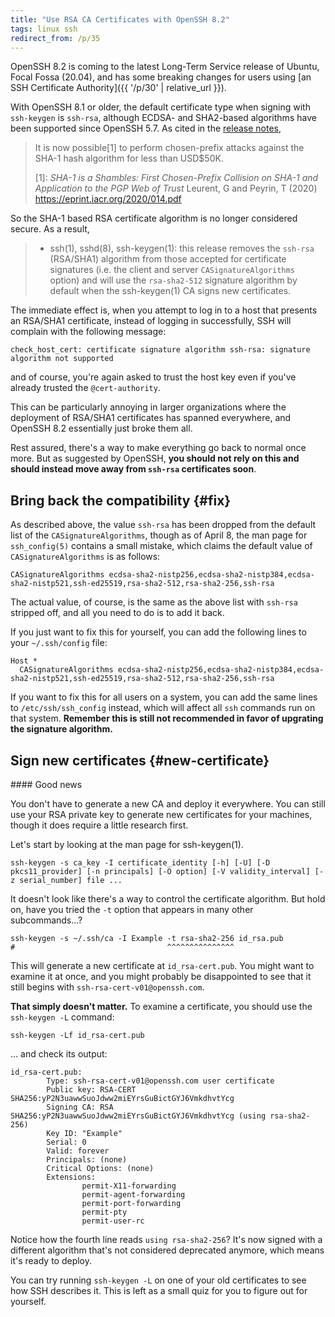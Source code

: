 ```yaml
---
title: "Use RSA CA Certificates with OpenSSH 8.2"
tags: linux ssh
redirect_from: /p/35
---
```


OpenSSH 8.2 is coming to the latest Long-Term Service release of Ubuntu, Focal Fossa (20.04), and has some breaking changes for users using [an SSH Certificate Authority]({{ '/p/30' | relative_url }}).

With OpenSSH 8.1 or older, the default certificate type when signing with `ssh-keygen` is `ssh-rsa`, although ECDSA- and SHA2-based algorithms have been supported since OpenSSH 5.7. As cited in the [release notes][openssh-8.2],

> It is now possible\[1\] to perform chosen-prefix attacks against the SHA-1 hash algorithm for less than USD$50K.
>
> \[1\]: *SHA-1 is a Shambles: First Chosen-Prefix Collision on SHA-1 and Application to the PGP Web of Trust* Leurent, G and Peyrin, T (2020) <https://eprint.iacr.org/2020/014.pdf>

So the SHA-1 based RSA certificate algorithm is no longer considered secure. As a result,

> * ssh(1), sshd(8), ssh-keygen(1): this release removes the `ssh-rsa` (RSA/SHA1) algorithm from those accepted for certificate signatures (i.e. the client and server `CASignatureAlgorithms` option) and will use the `rsa-sha2-512` signature algorithm by default when the ssh-keygen(1) CA signs new certificates.

The immediate effect is, when you attempt to log in to a host that presents an RSA/SHA1 certificate, instead of logging in successfully, SSH will complain with the following message:

```text
check_host_cert: certificate signature algorithm ssh-rsa: signature algorithm not supported
```

and of course, you're again asked to trust the host key even if you've already trusted the `@cert-authority`.

This can be particularly annoying in larger organizations where the deployment of RSA/SHA1 certificates has spanned everywhere, and OpenSSH 8.2 essentially just broke them all.

Rest assured, there's a way to make everything go back to normal once more. But as suggested by OpenSSH, **you should not rely on this and should instead move away from `ssh-rsa` certificates soon**.

## Bring back the compatibility {#fix}

As described above, the value `ssh-rsa` has been dropped from the default list of the `CASignatureAlgorithms`, though as of April 8, the man page for `ssh_config(5)` contains a small mistake, which claims the default value of `CASignatureAlgorithms` is as follows:

```text
CASignatureAlgorithms ecdsa-sha2-nistp256,ecdsa-sha2-nistp384,ecdsa-sha2-nistp521,ssh-ed25519,rsa-sha2-512,rsa-sha2-256,ssh-rsa
```

The actual value, of course, is the same as the above list with `ssh-rsa` stripped off, and all you need to do is to add it back.

If you just want to fix this for yourself, you can add the following lines to your `~/.ssh/config` file:

```text
Host *
  CASignatureAlgorithms ecdsa-sha2-nistp256,ecdsa-sha2-nistp384,ecdsa-sha2-nistp521,ssh-ed25519,rsa-sha2-512,rsa-sha2-256,ssh-rsa
```

If you want to fix this for all users on a system, you can add the same lines to `/etc/ssh/ssh_config` instead, which will affect all `ssh` commands run on that system. **Remember this is still not recommended in favor of upgrating the signature algorithm.**

## Sign new certificates {#new-certificate}

<div class="notice--success" markdown="1">
#### <i class="fas fa-fw fa-check"></i> Good news

You don't have to generate a new CA and deploy it everywhere. You can still use your RSA private key to generate new certificates for your machines, though it does require a little research first.
</div>

Let's start by looking at the man page for ssh-keygen(1).

```shell
ssh-keygen -s ca_key -I certificate_identity [-h] [-U] [-D pkcs11_provider] [-n principals] [-O option] [-V validity_interval] [-z serial_number] file ...
```

It doesn't look like there's a way to control the certificate algorithm. But hold on, have you tried the `-t` option that appears in many other subcommands...?

```shell
ssh-keygen -s ~/.ssh/ca -I Example -t rsa-sha2-256 id_rsa.pub
#                                  ^^^^^^^^^^^^^^^
```

This will generate a new certificate at `id_rsa-cert.pub`. You might want to examine it at once, and you might probably be disappointed to see that it still begins with `ssh-rsa-cert-v01@openssh.com`.

**That simply doesn't matter.** To examine a certificate, you should use the `ssh-keygen -L` command:

```shell
ssh-keygen -Lf id_rsa-cert.pub
```

... and check its output:

```text
id_rsa-cert.pub:
        Type: ssh-rsa-cert-v01@openssh.com user certificate
        Public key: RSA-CERT SHA256:yP2N3uawwSuoJdww2miEYrsGuBictGYJ6VmkdhvtYcg
        Signing CA: RSA SHA256:yP2N3uawwSuoJdww2miEYrsGuBictGYJ6VmkdhvtYcg (using rsa-sha2-256)
        Key ID: "Example"
        Serial: 0
        Valid: forever
        Principals: (none)
        Critical Options: (none)
        Extensions: 
                permit-X11-forwarding
                permit-agent-forwarding
                permit-port-forwarding
                permit-pty
                permit-user-rc
```

Notice how the fourth line reads `using rsa-sha2-256`? It's now signed with a different algorithm that's not considered deprecated anymore, which means it's ready to deploy.

You can try running `ssh-keygen -L` on one of your old certificates to see how SSH describes it. This is left as a small quiz for you to figure out for yourself.


  [openssh-8.2]: https://www.openssh.com/txt/release-8.2
  [bug]: https://bugs.launchpad.net/ubuntu/+source/openssh/+bug/1871465
